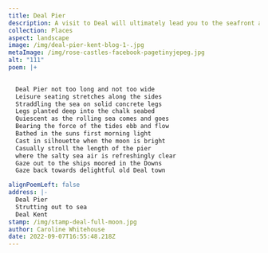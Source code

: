 ```yaml
---
title: Deal Pier
description: A visit to Deal will ultimately lead you to the seafront and its iconic pier.
collection: Places
aspect: landscape
image: /img/deal-pier-kent-blog-1-.jpg
metaImage: /img/rose-castles-facebook-pagetinyjepeg.jpg
alt: "111"
poem: |+
  

  Deal Pier not too long and not too wide
  Leisure seating stretches along the sides
  Straddling the sea on solid concrete legs
  Legs planted deep into the chalk seabed
  Quiescent as the rolling sea comes and goes
  Bearing the force of the tides ebb and flow
  Bathed in the suns first morning light 
  Cast in silhouette when the moon is bright
  Casually stroll the length of the pier
  where the salty sea air is refreshingly clear
  Gaze out to the ships moored in the Downs
  Gaze back towards delightful old Deal town 

alignPoemLeft: false
address: |-
  Deal Pier
  Strutting out to sea
  Deal Kent
stamp: /img/stamp-deal-full-moon.jpg
author: Caroline Whitehouse
date: 2022-09-07T16:55:48.218Z
---
```

